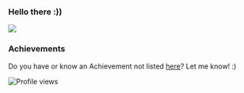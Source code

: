 
### Hello there :))

![](/MeagerHardtofindAlbertosaurus-size_restricted.gif)  

### Achievements

Do you have or know an Achievement not listed [here](https://github.com/Schweinepriester/github-profile-achievements#achievements)? Let me know! :)

![Profile views](https://komarev.com/ghpvc/?username=thabet1thabet1&color=blue&style=flat-square)
